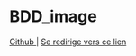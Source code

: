 # BDD_image

[ Github ](https://github.com/PhilDaiguille/PhotoPhoton) | [ Se redirige vers ce lien ](https://phildaiguille.github.io/PhotoPhoton/)
